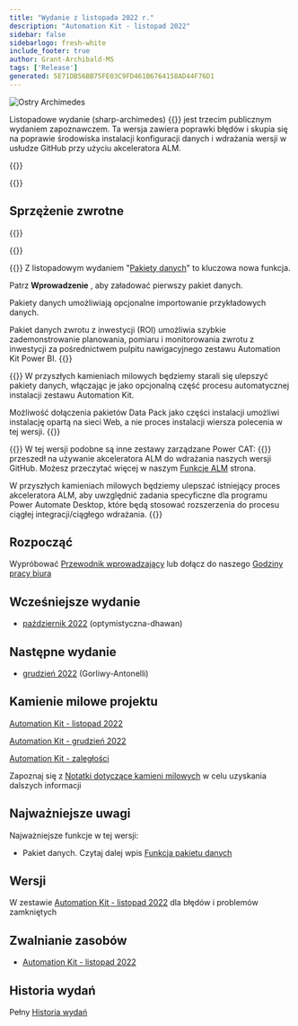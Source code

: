 ```yaml
---
title: "Wydanie z listopada 2022 r."
description: "Automation Kit - listopad 2022"
sidebar: false
sidebarlogo: fresh-white
include_footer: true
author: Grant-Archibald-MS
tags: ['Release']
generated: 5E71DB56BB75FE03C9FD461B6764158AD44F76D1
---
```


<div class="optional">

![Ostry Archimedes](/images/sharp-archimedes.png)

Listopadowe wydanie (sharp-archimedes) {{<product-name>}} jest trzecim publicznym wydaniem zapoznawczem. Ta wersja zawiera poprawki błędów i skupia się na poprawie środowiska instalacji konfiguracji danych i wdrażania wersji w usłudze GitHub przy użyciu akceleratora ALM.

</div>

{{<presentation slides="1,2,3">}}

<div class="optional">

{{<presentationStyles>}}

## Sprzężenie zwrotne

{{<questions name="/content/pl/releases/november-2022.json" completed="Dziękujemy za przekazanie opinii" showNavigationButtons="false" locale="pl">}}

</div>

{{<slideStyles>}}

{{<slide  id="slide1" audio="releases/november-2022/DataPacks.mp3" description="Automation Kit Overview" image="releases/november-2022/DataPacks.svg" >}}
Z listopadowym wydaniem "[Pakiety danych](/pl/features/datapacks)" to kluczowa nowa funkcja.

Patrz **Wprowadzenie** , aby załadować pierwszy pakiet danych.

Pakiety danych umożliwiają opcjonalne importowanie przykładowych danych.

Pakiet danych zwrotu z inwestycji (ROI) umożliwia szybkie zademonstrowanie planowania, pomiaru i monitorowania zwrotu z inwestycji za pośrednictwem pulpitu nawigacyjnego zestawu Automation Kit Power BI.
{{</slide>}}

{{<slide  id="slide2" audio="releases/november-2022/DataPacks-WhatsNext.mp3" description="Automation Kit Features" image="releases/november-2022/DataPacks-WhatsNext.svg?v=1" >}}
W przyszłych kamieniach milowych będziemy starali się ulepszyć pakiety danych, włączając je jako opcjonalną część procesu automatycznej instalacji zestawu Automation Kit.

Możliwość dołączenia pakietów Data Pack jako części instalacji umożliwi instalację opartą na sieci Web, a nie proces instalacji wiersza polecenia w tej wersji.
{{</slide>}}


{{<slide id="slide3" audio="releases/november-2022/alm-roadmap.mp3" description="ALM Roadmap" localImage="/images/illustrations/alm-roadmap-2022-11.svg" >}}
W tej wersji podobne są inne zestawy zarządzane Power CAT: {{<product-name>}} przeszedł na używanie akceleratora ALM do wdrażania naszych wersji GitHub. Możesz przeczytać więcej w naszym [Funkcje ALM](/pl/features/alm) strona.

W przyszłych kamieniach milowych będziemy ulepszać istniejący proces akceleratora ALM, aby uwzględnić zadania specyficzne dla programu Power Automate Desktop, które będą stosować rozszerzenia do procesu ciągłej integracji/ciągłego wdrażania.
{{</slide>}}

<div class="optional">

## Rozpocząć

Wypróbować [Przewodnik wprowadzający](/pl/get-started) lub dołącz do naszego [Godziny pracy biura](/pl/office-hours)

## Wcześniejsze wydanie

- [październik 2022](/pl/releases/october-2022) (optymistyczna-dhawan)

## Następne wydanie

- [grudzień 2022](/pl/releases/december-2022) (Gorliwy-Antonelli)

## Kamienie milowe projektu

[Automation Kit - listopad 2022](https://github.com/orgs/microsoft/projects/486/views/4)

[Automation Kit - grudzień 2022](https://github.com/orgs/microsoft/projects/486/views/5)

[Automation Kit - zaległości](https://github.com/orgs/microsoft/projects/486/views/1)

Zapoznaj się z [Notatki dotyczące kamieni milowych](/pl/releases/milestones) w celu uzyskania dalszych informacji

## Najważniejsze uwagi

Najważniejsze funkcje w tej wersji:

- Pakiet danych. Czytaj dalej wpis [Funkcja pakietu danych](/pl/features/datapacks)

## Wersji

W zestawie [Automation Kit - listopad 2022](https://github.com/microsoft/powercat-automation-kit/releases/tag/AutomationKit-November2022) dla błędów i problemów zamkniętych

## Zwalnianie zasobów

- [Automation Kit - listopad 2022](https://github.com/microsoft/powercat-automation-kit/releases/tag/AutomationKit-November2022)

## Historia wydań

Pełny [Historia wydań](/pl/releases)

</div>

